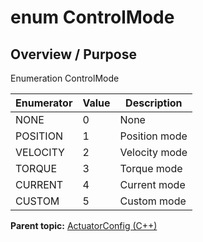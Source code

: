 # enum ControlMode

## Overview / Purpose

Enumeration ControlMode

|Enumerator|Value|Description|
|----------|-----|-----------|
|NONE|0|None|
|POSITION|1|Position mode|
|VELOCITY|2|Velocity mode|
|TORQUE|3|Torque mode|
|CURRENT|4|Current mode|
|CUSTOM|5|Custom mode|

**Parent topic:** [ActuatorConfig \(C++\)](../../summary_pages/ActuatorConfig.md)

